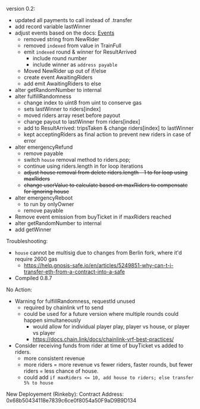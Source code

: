 version 0.2:
- updated all payments to call instead of .transfer
- add record variable lastWinner
- adjust events based on the docs: [Events](https://docs.soliditylang.org/en/v0.8.11/contracts.html#events)
  - removed string from NewRider
  - removed `indexed` from value in TrainFull
  - emit `indexed` round & winner for ResultArrived
    - include round number
    - include winner as `address payable`
  - Moved NewRider up out of if/else
  - create event AwaitingRiders
  - add emit AwaitingRiders to else
- alter getRandomNumber to internal
- alter fulfillRandomness
  - change index to uint8 from uint to conserve gas
  - sets lastWinner to riders[index]
  - moved riders array reset before payout
  - change payout to lastWinner from riders[index]
  - add to ResultArrived: tripsTaken & change riders[index] to lastWinner
  - kept acceptingRiders as final action to prevent new riders in case of error
- alter emergencyRefund
  - remove payable
  - switch `house` removal method to riders.pop;
  - continue using riders.length in for loop iterations
  - ~~adjust house removal from delete riders.length - 1 to for loop using maxRiders~~
  - ~~change userValue to calculate based on maxRiders to compensate for ignoring house~~
- alter emergencyReboot 
  - to run by onlyOwner
  - remove payable
- Remove event emission from buyTicket in if maxRiders reached
- alter getRandomNumber to internal
- add getWinner

Troubleshooting:
- `house` cannot be multisig due to changes from Berlin fork, where it'd require 2600 gas
  - https://help.gnosis-safe.io/en/articles/5249851-why-can-t-i-transfer-eth-from-a-contract-into-a-safe
- Compiled 0.8.7

No Action: 
- Warning for fulfillRandomness, requestId unused
  - required by chainlink vrf to send
  - could be used for a future version where multiple rounds could happen simultaneously
    - would allow for individual player play, player vs house, or player vs player
    - https://docs.chain.link/docs/chainlink-vrf-best-practices/
- Consider receiving funds from rider at time of buyTicket vs added to riders.
  - more consistent revenue
  - more riders = more revenue vs fewer riders, faster rounds, but fewer riders = less chance of house. 
  - could add `if maxRiders <= 10, add house to riders; else transfer 5% to house`

New Deployement (Rinkeby):
Contract Address: 0x68b50434118e7839c6ce0f8054a50F9aD9B9D134
